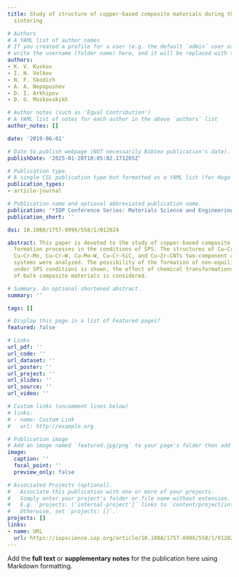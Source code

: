 ```yaml
---
title: Study of structure of copper-based composite materials during the spark plasma
  sintering

# Authors
# A YAML list of author names
# If you created a profile for a user (e.g. the default `admin` user at `content/authors/admin/`), 
# write the username (folder name) here, and it will be replaced with their full name and linked to their profile.
authors:
- K. V. Kuskov
- I. N. Volkov
- N. F. Skodich
- A. A. Nepapushev
- D. I. Arkhipov
- D. O. Moskovskikh

# Author notes (such as 'Equal Contribution')
# A YAML list of notes for each author in the above `authors` list
author_notes: []

date: '2019-06-01'

# Date to publish webpage (NOT necessarily Bibtex publication's date).
publishDate: '2025-01-28T18:05:02.171265Z'

# Publication type.
# A single CSL publication type but formatted as a YAML list (for Hugo requirements).
publication_types:
- article-journal

# Publication name and optional abbreviated publication name.
publication: '*IOP Conference Series: Materials Science and Engineering*'
publication_short: ''

doi: 10.1088/1757-899X/558/1/012024

abstract: This paper is devoted to the study of copper-based composite materials structure
  formation processes in the conditions of SPS. The structures of Cu–Cr, Cu–Mo, Cu–W,
  Cu–Cr–Mo, Cu–Cr–W, Cu–Mo–W, Cu–Cr–SiC, and Cu–Zr–CNTs two-component and three-component
  systems were analyzed. The possibility of the formation of non-equilibrium phases
  under SPS conditions is shown, the effect of chemical transformations on the structure
  of bulk composite materials is considered.

# Summary. An optional shortened abstract.
summary: ''

tags: []

# Display this page in a list of Featured pages?
featured: false

# Links
url_pdf: ''
url_code: ''
url_dataset: ''
url_poster: ''
url_project: ''
url_slides: ''
url_source: ''
url_video: ''

# Custom links (uncomment lines below)
# links:
# - name: Custom Link
#   url: http://example.org

# Publication image
# Add an image named `featured.jpg/png` to your page's folder then add a caption below.
image:
  caption: ''
  focal_point: ''
  preview_only: false

# Associated Projects (optional).
#   Associate this publication with one or more of your projects.
#   Simply enter your project's folder or file name without extension.
#   E.g. `projects: ['internal-project']` links to `content/project/internal-project/index.md`.
#   Otherwise, set `projects: []`.
projects: []
links:
- name: URL
  url: https://iopscience.iop.org/article/10.1088/1757-899X/558/1/012024
---
```


Add the **full text** or **supplementary notes** for the publication here using Markdown formatting.
